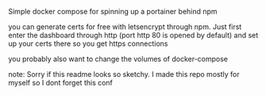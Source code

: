 
Simple docker compose for spinning up a portainer behind npm 

you can generate certs for free with letsencrypt through npm. Just first enter the dashboard through http (port http 80 is opened by default) and set up your certs there so you get https connections


you probably also want to change the volumes of docker-compose

note: Sorry if this readme looks so sketchy. I made this repo mostly for myself so I dont forget this conf
